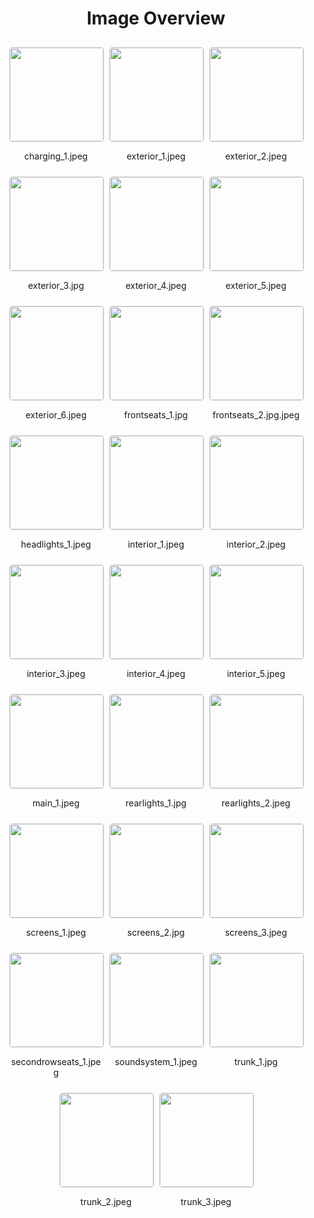 <style>
    .image-gallery {
        display: flex;
        flex-wrap: wrap;
        gap: 10px;
        justify-content: center;
        padding: 10px;
    }
    .image-gallery img {
        width: 150px;
        height: auto;
        border: 1px solid #ddd;
        border-radius: 5px;
    }
    .image-gallery div {
        flex: 1 1 calc(33.333% - 20px); /* Three images per row on large screens */
        max-width: 150px;
        text-align: center;
    }
    @media (max-width: 768px) {
        .image-gallery div {
            flex: 1 1 calc(50% - 20px); /* Two images per row on medium screens */
        }
    }
    @media (max-width: 480px) {
        .image-gallery div {
            flex: 1 1 100%; /* One image per row on small screens */
        }
    }
</style>
<h1 style ="text-align: center;"> Image Overview </h1> <div class="image-gallery">
<div>
<img src="https://media.evkx.net/multimedia/models/renault/megane/megane_e-tech_techno/charging_1_st.jpeg">
<p>charging_1.jpeg</p>
</div>
<div>
<img src="https://media.evkx.net/multimedia/models/renault/megane/megane_e-tech_techno/exterior_1_st.jpeg">
<p>exterior_1.jpeg</p>
</div>
<div>
<img src="https://media.evkx.net/multimedia/models/renault/megane/megane_e-tech_techno/exterior_2_st.jpeg">
<p>exterior_2.jpeg</p>
</div>
<div>
<img src="https://media.evkx.net/multimedia/models/renault/megane/megane_e-tech_techno/exterior_3_st.jpg">
<p>exterior_3.jpg</p>
</div>
<div>
<img src="https://media.evkx.net/multimedia/models/renault/megane/megane_e-tech_techno/exterior_4_st.jpeg">
<p>exterior_4.jpeg</p>
</div>
<div>
<img src="https://media.evkx.net/multimedia/models/renault/megane/megane_e-tech_techno/exterior_5_st.jpeg">
<p>exterior_5.jpeg</p>
</div>
<div>
<img src="https://media.evkx.net/multimedia/models/renault/megane/megane_e-tech_techno/exterior_6_st.jpeg">
<p>exterior_6.jpeg</p>
</div>
<div>
<img src="https://media.evkx.net/multimedia/models/renault/megane/megane_e-tech_techno/frontseats_1_st.jpg">
<p>frontseats_1.jpg</p>
</div>
<div>
<img src="https://media.evkx.net/multimedia/models/renault/megane/megane_e-tech_techno/frontseats_2.jpg_st.jpeg">
<p>frontseats_2.jpg.jpeg</p>
</div>
<div>
<img src="https://media.evkx.net/multimedia/models/renault/megane/megane_e-tech_techno/headlights_1_st.jpeg">
<p>headlights_1.jpeg</p>
</div>
<div>
<img src="https://media.evkx.net/multimedia/models/renault/megane/megane_e-tech_techno/interior_1_st.jpeg">
<p>interior_1.jpeg</p>
</div>
<div>
<img src="https://media.evkx.net/multimedia/models/renault/megane/megane_e-tech_techno/interior_2_st.jpeg">
<p>interior_2.jpeg</p>
</div>
<div>
<img src="https://media.evkx.net/multimedia/models/renault/megane/megane_e-tech_techno/interior_3_st.jpeg">
<p>interior_3.jpeg</p>
</div>
<div>
<img src="https://media.evkx.net/multimedia/models/renault/megane/megane_e-tech_techno/interior_4_st.jpeg">
<p>interior_4.jpeg</p>
</div>
<div>
<img src="https://media.evkx.net/multimedia/models/renault/megane/megane_e-tech_techno/interior_5_st.jpeg">
<p>interior_5.jpeg</p>
</div>
<div>
<img src="https://media.evkx.net/multimedia/models/renault/megane/megane_e-tech_techno/main_1_st.jpeg">
<p>main_1.jpeg</p>
</div>
<div>
<img src="https://media.evkx.net/multimedia/models/renault/megane/megane_e-tech_techno/rearlights_1_st.jpg">
<p>rearlights_1.jpg</p>
</div>
<div>
<img src="https://media.evkx.net/multimedia/models/renault/megane/megane_e-tech_techno/rearlights_2_st.jpeg">
<p>rearlights_2.jpeg</p>
</div>
<div>
<img src="https://media.evkx.net/multimedia/models/renault/megane/megane_e-tech_techno/screens_1_st.jpeg">
<p>screens_1.jpeg</p>
</div>
<div>
<img src="https://media.evkx.net/multimedia/models/renault/megane/megane_e-tech_techno/screens_2_st.jpg">
<p>screens_2.jpg</p>
</div>
<div>
<img src="https://media.evkx.net/multimedia/models/renault/megane/megane_e-tech_techno/screens_3_st.jpeg">
<p>screens_3.jpeg</p>
</div>
<div>
<img src="https://media.evkx.net/multimedia/models/renault/megane/megane_e-tech_techno/secondrowseats_1_st.jpeg">
<p>secondrowseats_1.jpeg</p>
</div>
<div>
<img src="https://media.evkx.net/multimedia/models/renault/megane/megane_e-tech_techno/soundsystem_1_st.jpeg">
<p>soundsystem_1.jpeg</p>
</div>
<div>
<img src="https://media.evkx.net/multimedia/models/renault/megane/megane_e-tech_techno/trunk_1_st.jpg">
<p>trunk_1.jpg</p>
</div>
<div>
<img src="https://media.evkx.net/multimedia/models/renault/megane/megane_e-tech_techno/trunk_2_st.jpeg">
<p>trunk_2.jpeg</p>
</div>
<div>
<img src="https://media.evkx.net/multimedia/models/renault/megane/megane_e-tech_techno/trunk_3_st.jpeg">
<p>trunk_3.jpeg</p>
</div>
</div>
